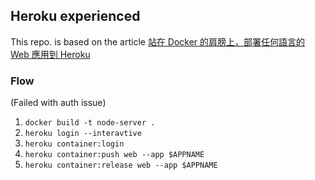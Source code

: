 ## Heroku experienced

This repo. is based on the article [站在 Docker 的肩膀上，部署任何語言的 Web 應用到 Heroku](https://medium.com/@larry850806/deploy-any-web-application-to-heroku-with-docker-b64b9b0eb93)

### Flow

(Failed with auth issue)

1. `docker build -t node-server .`
1. `heroku login --interavtive`
1. `heroku container:login`
1. `heroku container:push web --app $APPNAME`
1. `heroku container:release web --app $APPNAME`

